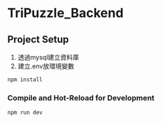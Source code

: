 # TriPuzzle_Backend

## Project Setup

1. 透過mysql建立資料庫
2. 建立.env放環境變數

```sh
npm install
```

### Compile and Hot-Reload for Development

```sh
npm run dev
```
